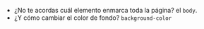 - ¿No te acordas cuál elemento enmarca toda la página? el `body`.
- ¿Y cómo cambiar el color de fondo? `background-color`
